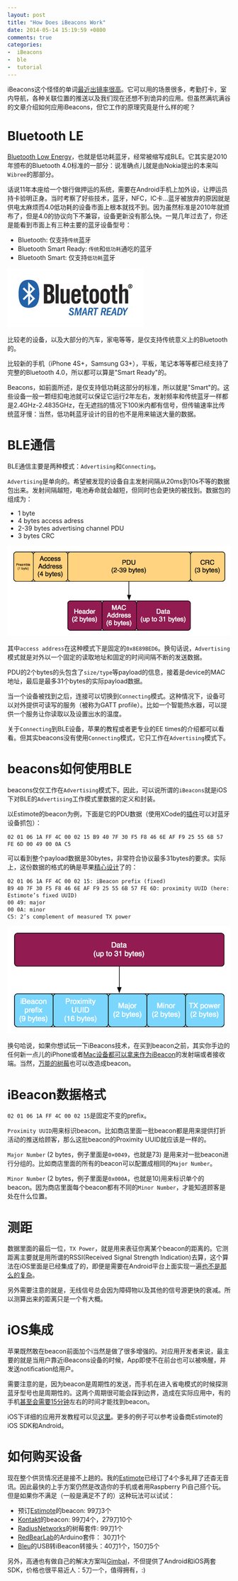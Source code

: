 ```yaml
---
layout: post
title: "How Does iBeacons Work"
date: 2014-05-14 15:19:59 +0800
comments: true
categories: 
-  iBeacons
-  ble
-  tutorial
---
```


iBeacons这个怪怪的单词[最近出镜率很高](https://www.google.com/search?q=%E6%9C%80%E8%BF%91%E5%87%BA%E9%95%9C%E7%8E%87%E5%BE%88%E9%AB%98+site%3A36kr.com&oq=%E6%9C%80%E8%BF%91%E5%87%BA%E9%95%9C%E7%8E%87%E5%BE%88%E9%AB%98+site%3A36kr.com&aqs=chrome..69i57.5408j0j7&sourceid=chrome&es_sm=91&ie=UTF-8#newwindow=1&q=ibeacons+site:36kr.com&safe=off)。它可以用的场景很多，考勤打卡，室内导航，各种关联位置的推送以及我们现在还想不到诡异的应用。但虽然满坑满谷的文章介绍如何应用iBeacons，但它工作的原理究竟是什么样的呢？

Bluetooth LE
=============

[Bluetooth Low Energy](http://www.bluetooth.com/Pages/Low-Energy.aspx)，也就是低功耗蓝牙，经常被缩写成BLE。它其实是2010年颁布的Bluetooth 4.0标准的一部分：说准确点儿就是由Nokia提出的本来叫`Wibree`的那部分。

话说11年本座给一个银行做押运的系统，需要在Android手机上加外设，让押运员持卡验明正身。当时考察了好些技术，蓝牙，NFC，IC卡...蓝牙被放弃的原因就是供电太麻烦而4.0低功耗的设备市面上根本就找不到。因为虽然标准是2010年就颁布了，但是4.0的协议向下不兼容，设备更新没有那么快。一晃几年过去了，你还是能看到市面上有三种主要的蓝牙设备型号：

- Bluetooth: 仅支持`传统`蓝牙
- Bluetooth Smart Ready: `传统`和`低功耗`通吃的蓝牙
- Bluetooth Smart: 仅支持`低功耗`蓝牙

![bluetooth smart ready logo](/downloads/images/2014_05/bluetooth_smart_ready_logo.jpg "Don't touch me...")

比较老的设备，以及大部分的汽车，家电等等，是仅支持传统意义上的Bluetooth的。

比较新的手机（iPhone 4S+，Samsung G3+），平板，笔记本等等都已经支持了完整的Bluetooth 4.0，所以都可以算是"Smart Ready"的。

Beacons，如前面所述，是仅支持低功耗这部分的标准，所以就是"Smart"的。这些设备一般一颗纽扣电池就可以保证它运行2年左右，发射频率和传统蓝牙一样都是2.4GHz-2.4835GHz，在无遮挡的情况下100米内都有信号，但传输速率比传统蓝牙慢：当然，低功耗蓝牙设计的目的也不是用来输送大量的数据。

BLE通信
==========

BLE通信主要是两种模式：`Advertising`和`Connecting`。

`Advertising`是单向的。希望被发现的设备自主发射间隔从20ms到10s不等的数据包出来。发射间隔越短，电池寿命就会越短，但同时也会更快的被找到。数据包的组成为：

- 1 byte
- 4 bytes access adress
- 2-39 bytes advertising channel PDU
- 3 bytes CRC

![bluetooth le packet](/downloads/images/2014_05/bluetooth_le_packet.png "Don't touch me...")

其中`access address`在这种模式下是固定的`0x8E89BED6`。换句话说，`Advertising`模式就是对外以一个固定的读取地址和固定的时间间隔不断的发送数据。

PDU的2个bytes的头包含了`size/type`等payload的信息，接着是device的MAC地址，最后是最多31个bytes的实际payload数据。

当一个设备被找到之后，连接可以切换到`Connecting`模式。这种情况下，设备可以对外提供可读写的服务（被称为GATT profile）。比如一个智能热水器，可以提供一个服务让你读取以及设置出水的温度。

关于`Connecting`到BLE设备，苹果的教程或者更专业的EE times的介绍都可以看看。但其实beacons没有使用`Connecting`模式，它只工作在`Advertising`模式下。

beacons如何使用BLE
=====================

beacons仅仅工作在`Advertising`模式下。因此，可以说所谓的`iBeacons`就是iOS下对BLE的`Advertising`工作模式里数据的定义和封装。

以Estimote的beacon为例，下面是它的PDU数据（使用XCode的[插件](http://stackoverflow.com/questions/5863088/bluetooth-sniffer-preferably-mac-osx)可以对蓝牙设备抓包）：

```
02 01 06 1A FF 4C 00 02 15 B9 40 7F 30 F5 F8 46 6E AF F9 25 55 6B 57 FE 6D 00 49 00 0A C5
```

可以看到整个payload数据是30bytes，非常符合协议最多31bytes的要求。实际上，这份数据的格式的确是苹果[精心设计](http://stackoverflow.com/questions/18906988/what-is-the-ibeacon-bluetooth-profile)了的：

```
02 01 06 1A FF 4C 00 02 15: iBeacon prefix (fixed)
B9 40 7F 30 F5 F8 46 6E AF F9 25 55 6B 57 FE 6D: proximity UUID (here: Estimote’s fixed UUID)
00 49: major
00 0A: minor
C5: 2’s complement of measured TX power
```


![bluetooth le ibeacon packet](/downloads/images/2014_05/bluetooth_le_ibeacon_packet.png "Don't touch me...")

换句哈说，如果你想试玩一下iBeacons技术，在买到beacon之前，其实你手边的任何新一点儿的iPhone或者[Mac设备都可以拿来作为iBeacon](http://developer.radiusnetworks.com/2013/10/09/how-to-make-an-ibeacon-out-of-a-raspberry-pi.html)的发射端或者接收端。当然，[万能的树莓](http://developer.radiusnetworks.com/2013/10/09/how-to-make-an-ibeacon-out-of-a-raspberry-pi.html)也可以改造成beacon。

iBeacon数据格式
================
`02 01 06 1A FF 4C 00 02 15`是固定不变的prefix。

`Proximity UUID`用来标识beacon。比如商店里面一批beacon都是用来提供打折活动的推送给顾客，那么这批beacon的Proximity UUID就应该是一样的。

`Major Number` (2 bytes，例子里面是`0×0049`，也就是73) 是用来对一批beacon进行分组的。比如商店里面的所有的beacon可以配置成相同的`Major Number`。

`Minor Number` (2 bytes，例子里面是`0x000A`，也就是10)用来标识单个的beacon。因为商店里面每个beacon都有不同的`Minor Number`，才能知道顾客是处在什么位置。

测距
=====

数据里面的最后一位，`TX Power`，就是用来表征你离某个beacon的距离的。它测距离主要就是用所谓的RSSI(Received Signal Strength Indication)去算，这个算法在iOS里面是已经集成了的，即便是需要在Android平台上面实现一遍[也不是那么的复杂](http://stackoverflow.com/questions/20416218/understanding-ibeacon-distancing)。

另外需要注意的就是，无线信号总会因为障碍物以及其他的信号源更快的衰减。所以测算出来的距离只是一个有大概。

iOS集成
=========

苹果既然敢在beacon前面加个i当然是做了很多增强的。对应用开发者来说，最主要的就是当用户靠近iBeacons设备的时候，App即使不在前台也可以被唤醒，并发送notification给用户。

需要注意的是，因为beacon是周期性的发送，而手机在进入省电模式的时候探测蓝牙型号也是周期性的。这两个周期很可能会踩到边界，造成在实际应用中，有的手机[甚至会需要15分钟](http://developer.radiusnetworks.com/2013/11/13/ibeacon-monitoring-in-the-background-and-foreground.html)左右的时间才能找到beacon。

iOS下详细的应用开发教程可以见[这里](http://www.cocoanetics.com/2013/11/can-you-smell-the-ibeacon/)。更多的例子可以参考设备商Estimote的iOS SDK和Android。

如何购买设备
============

现在整个供货情况还是接不上趟的。我的[Estimote](http://estimote.com/)已经订了4个多礼拜了还杳无音讯。因此最快的上手方案仍然是改造你的手机或者用Raspberry Pi自己搭个玩。但是如果你不满足（一般是满足不了的）这种玩法可以试试：

- 预订[Estimote](http://estimote.com/)的beacon: 99刀3个
- [Kontakt](http://kontakt.io/)的beacon: 99刀4个，279刀10个
- [RadiusNetworks](http://www.radiusnetworks.com/)的树莓套件: 99刀1个
- [RedBearLab](http://redbearlab.com/ibeacon/)的Arduino套件： 30刀1个
- [Bleu](http://bleu.io/)的USB转iBeacon转接头：40刀1个，150刀5个

另外，高通也有做自己的解决方案叫[Gimbal](https://www.gimbal.com/)，不但提供了Android和iOS两套SDK，价格也很平易近人：5刀一个，值得拥有，:)
